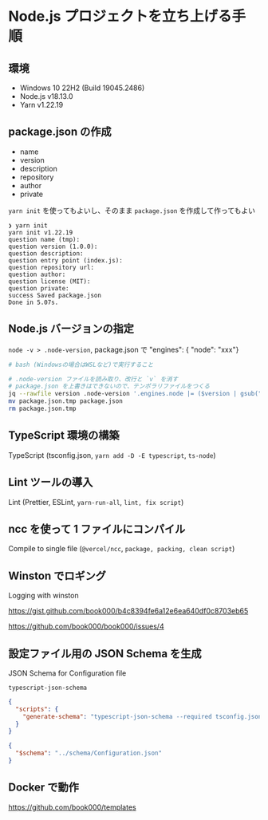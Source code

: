 # Node.js プロジェクトを立ち上げる手順

## 環境

- Windows 10 22H2 (Build 19045.2486)
- Node.js v18.13.0
- Yarn v1.22.19

## package.json の作成

- name
- version
- description
- repository
- author
- private

`yarn init` を使ってもよいし、そのまま `package.json` を作成して作ってもよい

```shell
❯ yarn init
yarn init v1.22.19
question name (tmp):
question version (1.0.0):
question description:
question entry point (index.js):
question repository url:
question author:
question license (MIT):
question private:
success Saved package.json
Done in 5.07s.
```

## Node.js バージョンの指定

`node -v > .node-version`, package.json で "engines": { "node": "xxx"}

```bash
# bash (Windowsの場合はWSLなど)で実行すること

# .node-version ファイルを読み取り、改行と `v` を消す
# package.json を上書きはできないので、テンポラリファイルをつくる
jq --rawfile version .node-version '.engines.node |= ($version | gsub("[v\\r\\n]"; ""))' package.json > package.json.tmp
mv package.json.tmp package.json
rm package.json.tmp
```

## TypeScript 環境の構築

TypeScript (tsconfig.json, `yarn add -D -E typescript`, `ts-node`)

## Lint ツールの導入

Lint (Prettier, ESLint, `yarn-run-all`, `lint, fix script`)

## ncc を使って 1 ファイルにコンパイル

Compile to single file (`@vercel/ncc`, `package, packing, clean script`)

## Winston でロギング

Logging with winston

https://gist.github.com/book000/b4c8394fe6a12e6ea640df0c8703eb65

https://github.com/book000/book000/issues/4

## 設定ファイル用の JSON Schema を生成

JSON Schema for Configuration file

`typescript-json-schema`

```json
{
  "scripts": {
    "generate-schema": "typescript-json-schema --required tsconfig.json Configuration -o schema/Configuration.json",
  }
}
```

```json
{
  "$schema": "../schema/Configuration.json"
}
```

## Docker で動作

https://github.com/book000/templates
